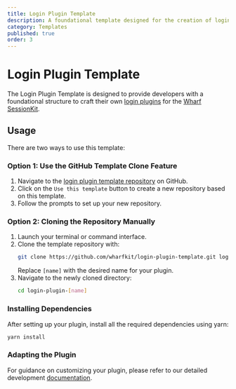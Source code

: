 ```yaml
---
title: Login Plugin Template
description: A foundational template designed for the creation of login plugins integrated with the Wharf SessionKit.
category: Templates
published: true
order: 3
---
```


# Login Plugin Template

The Login Plugin Template is designed to provide developers with a foundational structure to craft their own [login plugins](/docs/session-kit/plugin-login) for the [Wharf SessionKit](/docs/session-kit).

## Usage

There are two ways to use this template:

### Option 1: Use the GitHub Template Clone Feature
   1. Navigate to the [login plugin template repository](https://github.com/wharfkit/login-plugin-template) on GitHub.
   2. Click on the `Use this template` button to create a new repository based on this template.
   3. Follow the prompts to set up your new repository.

### Option 2: Cloning the Repository Manually
   1. Launch your terminal or command interface.
   2. Clone the template repository with:
      ```bash
      git clone https://github.com/wharfkit/login-plugin-template.git login-plugin-[name]
      ```
      Replace `[name]` with the desired name for your plugin.
   3. Navigate to the newly cloned directory:
      ```bash
      cd login-plugin-[name]
      ```

### Installing Dependencies

After setting up your plugin, install all the required dependencies using yarn:

```bash
yarn install
```

### Adapting the Plugin

For guidance on customizing your plugin, please refer to our detailed development [documentation](/docs/session-kit/plugin-login#development).
